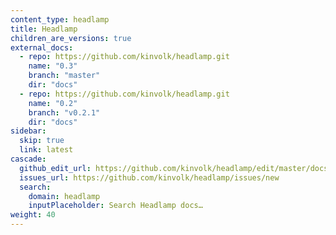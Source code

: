 ```yaml
---
content_type: headlamp
title: Headlamp
children_are_versions: true
external_docs:
  - repo: https://github.com/kinvolk/headlamp.git
    name: "0.3"
    branch: "master"
    dir: "docs"
  - repo: https://github.com/kinvolk/headlamp.git
    name: "0.2"
    branch: "v0.2.1"
    dir: "docs"
sidebar:
  skip: true
  link: latest
cascade:
  github_edit_url: https://github.com/kinvolk/headlamp/edit/master/docs
  issues_url: https://github.com/kinvolk/headlamp/issues/new
  search:
    domain: headlamp
    inputPlaceholder: Search Headlamp docs…
weight: 40
---
```


